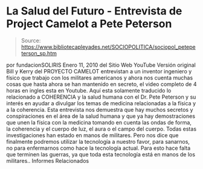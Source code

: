 # La Salud del Futuro - Entrevista de Project Camelot a Pete Peterson

> Source: https://www.bibliotecapleyades.net/SOCIOPOLITICA/sociopol_petepeterson_sp.htm

por
fundacionSOLIRIS
Enero 11, 2010
del Sitio Web
YouTube
Versión original
Bill y Kerry del PROYECTO CAMELOT entrevistan a
un inventor ingeniero y físico que trabajo con los militares americanos y
ahora nos cuenta muchas cosas que hasta ahora se han mantenido en secreto,
el video completo de 4 horas en ingles esta en Youtube.
Aquí esta solamente
traducido lo relacionado a COHERENCIA y la salud humana con el Dr. Pete
Peterson y su interés en ayudar a divulgar los temas de medicina
relacionadas a la física y a la coherencia.
Esta entrevista nos demuestra
que hay muchos secretos y conspiraciones en el área de la salud humana y que
ya hay demostraciones que unen la física con la medicina tomando en cuenta
las ondas de forma, la coherencia y el cuerpo de luz, el aura o el campo del
cuerpo.
Todas estas investigaciones han estado en manos de militares.
Pero
nos dice que finalmente podremos utilizar la tecnología a nuestro favor,
para sanarnos, no para enfermarnos como hace la tecnología actual.
Para esto
hace falta que terminen las guerras, ya que toda esta tecnología está en
manos de los militares..
Informes Relacionados
